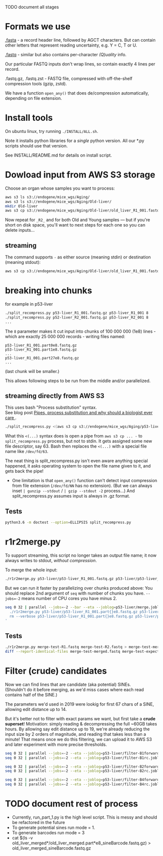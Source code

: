 TODO document all stages

# Formats we use

[.fasta](https://en.wikipedia.org/wiki/FASTA_format) - a record header line, followed by AGCT characters.
But can contain other letters that represent reading uncertainty, e.g. Y = C, T or U.

[.fastq](https://en.wikipedia.org/wiki/FASTQ_format) - similar but also contains per-character *(Q)uality* info.

Our particular FASTQ inputs don't wrap lines, so contain exactly 4 lines per record.

.fastq.gz, .fastq.zst - FASTQ file, compressed with off-the-shelf compression tools (gzip, zstd).

We have a function `open_any()` that does de/compression automatically, depending on file extension.

# Install tools

On ubuntu linux, try running `./INSTALL/ALL.sh`.

Note it installs python libraries for a _single_ python version.  All our *.py scripts should use that version.

See INSTALL/README.md for details on install script.

# Dowload input from AWS S3 storage

Choose an organ whose samples you want to process:

```bash
aws s3 ls s3://endogene/mice_wgs/Aging/
aws s3 ls s3://endogene/mice_wgs/Aging/Old-liver/
mkdir Old-liver
aws s3 cp s3://endogene/mice_wgs/Aging/Old-liver/old_liver_R1_001.fastq.gz Old-liver/
```

Now repeat for `_R2_` and for both Old and Young samples — but if you're short on disk space, you'll want to next steps for each one so you can delete inputs...

## streaming

The command supports `-` as either source (meaning stdin) or destination (meaning stdout):
```bash
aws s3 cp s3://endogene/mice_wgs/Aging/Old-liver/old_liver_R1_001.fastq.gz - | gunzip --stdout | head --lines=20
```

# breaking into chunks

for example in p53-liver
```bash
./split_recompress.py p53-liver_R1_001.fastq.gz p53-liver_R1_001 8
./split_recompress.py p52-liver_R2_001.fastq.gz p53-liver_R2_001 8
...
```
The `8` parameter makes it cut input into chunks of 100 000 000 (1e8) lines - which are exactly 25 000 000 records - writing files named:
```
p53-liver_R1_001.part0e8.fastq.gz
p53-liver_R1_001.part1e8.fastq.gz
...
p53-liver_R1_001.part27e8.fastq.gz
...
```
(last chunk will be smaller.)

This allows following steps to be run from the middle and/or parallelized.

## streaming directly from AWS S3

This uses bash "Process substitution" syntax.  
See blog post [Pipes, process substitution and why should a biologist ever care
](http://manutamminen.info/posts/process_subst/).

```bash
./split_recompress.py <(aws s3 cp s3://endogene/mice_wgs/Aging/p53-liver/p53-liver_R2_001.fastq.gz -) p53-liver/p53-liver_R2_001 8
```
What this `<(...)` syntax does is open a pipe from `aws s3 cp ... -` to `split_recompress.py` process,
but not to stdin. It gets assigned some new file descriptor, say 63.
Bash then replaces the `<(...)` with a special file name like `/dev/fd/63`.

The neat thing is split_recompress.py isn't even aware anything special happened, it asks operating system to open the file name given to it, and gets back the pipe!

- One limitation is that `open_any()` function can't detect input compression from file extension (`/dev/fd/NN` has no extension).
  (But we can always inset `| gunzip --stdout` / `| gzip --stdout -2` process...)
  And split_recompress.py assumes input is always in .gz format.

## Tests
```bash
python3.6 -m doctest --option=ELLIPSIS split_recompress.py
```

# r1r2merge.py

To support streaming, this script no longer takes an output file name;
it now always writes to stdout, *without compression*.

To merge the whole input:

```bash
./r1r2merge.py p53-liver/p53-liver_R1_001.fastq.gz p53-liver/p53-liver_R2_001.fastq.gz | gzip --stdout -2 > p53-liver/p53-liver_merged.fastq.gz
```

But we can run it faster by parallelizing over chunks produced above:
You should replace 2nd argument of `seq` with number of chunks you have.
`--jobs=-2` means number of CPU cores you have minus 2.

```bash
seq 0 32 | parallel --jobs=-2 --bar --eta --joblog=p53-liver/merge.joblog '
  ./r1r2merge.py p53-liver/p53-liver_R1_001.part{}e8.fastq.gz p53-liver/p53-liver_R2_001.part{}e8.fastq.gz | gzip --stdout -2 > p53-liver/p53-liver_merged.part{}e8.fastq.gz &&
  rm --verbose p53-liver/p53-liver_R1_001.part{}e8.fastq.gz p53-liver/p53-liver_R2_001.part{}e8.fastq.gz
'
```

## Tests

```bash
./r1r2merge.py merge-test-R1.fastq merge-test-R2.fastq > merge-test-merged.fastq
diff --report-identical-files merge-test-merged.fastq merge-test-expected.fastq
```

# Filter (crude) candidates

Now we can find lines that are candidate (aka potential) SINEs.  
(Shouldn't do it before merging, as we'd miss cases where each read contains half of the SINE.)

The parameters we'd used in 2019 were lookig for first 67 chars of a SINE, allowing edit distance up to 14.

But it's better not to filter with exact params we want, but first take a **crude superset**!
Motivation: simply reading & decompressing the full ~60GB takes hours.  By allowing say edit distance up to 19, we're already reducing the input size by 2 orders of magnitude, and reading that takes less than a minute!  That means once we do this filtering, we can upload it to AWS S3 and later experiment with more precise thresholds.

```bash
seq 0 32 | parallel --jobs=-2 --eta --joblog=p53-liver/filter-B1forward.joblog './filter_candidates.py B1.fasta 67 19 forward p53-liver/p53-liver_merged.part{}e8.fastq.gz | gzip --stdout -2 > p53-liver/p53-liver_merged-candidates-B1forward-head67err19.part{}e8.fastq.gz'
seq 0 32 | parallel --jobs=-2 --eta --joblog=p53-liver/filter-B1rc.joblog './filter_candidates.py B1.fasta 67 19 rc p53-liver/p53-liver_merged.part{}e8.fastq.gz | gzip --stdout -2 > p53-liver/p53-liver_merged-candidates-B1rc-head67err19.part{}e8.fastq.gz'

seq 0 32 | parallel --jobs=-2 --eta --joblog=p53-liver/filter-B2forward.joblog './filter_candidates.py B2.fasta 67 19 forward p53-liver/p53-liver_merged.part{}e8.fastq.gz | gzip --stdout -2 > p53-liver/p53-liver_merged-candidates-B2forward-head67err19.part{}e8.fastq.gz'
seq 0 32 | parallel --jobs=-2 --eta --joblog=p53-liver/filter-B2rc.joblog './filter_candidates.py B2.fasta 67 19 rc p53-liver/p53-liver_merged.part{}e8.fastq.gz | gzip --stdout -2 > p53-liver/p53-liver_merged-candidates-B2rc-head67err19.part{}e8.fastq.gz'

seq 0 32 | parallel --jobs=-2 --eta --joblog=p53-liver/filter-B4forward.joblog './filter_candidates.py B4.fasta 67 19 forward p53-liver/p53-liver_merged.part{}e8.fastq.gz | gzip --stdout -2 > p53-liver/p53-liver_merged-candidates-B4forward-head67err19.part{}e8.fastq.gz'
seq 0 32 | parallel --jobs=-2 --eta --joblog=p53-liver/filter-B4rc.joblog './filter_candidates.py B4.fasta 67 19 rc p53-liver/p53-liver_merged.part{}e8.fastq.gz | gzip --stdout -2 > p53-liver/p53-liver_merged-candidates-B4rc-head67err19.part{}e8.fastq.gz'
```

# TODO document rest of process 

- Currently, run_part_1.py is the high level script. This is messy and should be refactored in the future
- To generate potential sines run mode = 1.
- To generate barcodes run mode = 3
- cat $(ls -v old_liver_merged*/old_liver_merged.part*e8_sineBarcode.fastq.gz) > old_liver_merged_sineBarcode.fastq.gz
